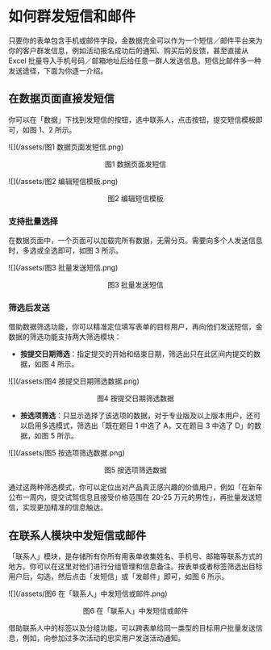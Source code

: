 # 如何群发短信和邮件

只要你的表单包含手机或邮件字段，金数据完全可以作为一个短信／邮件平台来为你的客户群发信息，例如活动报名成功后的通知、购买后的反馈，甚至直接从 Excel 批量导入手机号码／邮箱地址后给任意一群人发送信息。短信比邮件多一种发送途径，下面为你逐一介绍。

## 在数据页面直接发短信

你可以在「数据」下找到发短信的按钮，选中联系人，点击按钮，提交短信模板即可，如图 1、2 所示。

![](/assets/图1 数据页面发短信.png)

<center>图1 数据页面发短信</center>

![](/assets/图2 编辑短信模板.png)

<center>图2 编辑短信模板</center>

### 支持批量选择

在数据页面中，一个页面可以加载完所有数据，无需分页。需要向多个人发送信息时，多选或全选即可，如图 3 所示。

![](/assets/图3 批量发送短信.png)

<center>图3 批量发送短信</center>

### 筛选后发送

借助数据筛选功能，你可以精准定位填写表单的目标用户，再向他们发送短信，金数据的筛选功能支持两大筛选模块：

* **按提交日期筛选**：指定提交的开始和结束日期，筛选出只在此区间内提交的数据，如图 4 所示。

![](/assets/图4 按提交日期筛选数据.png)

<center>图4 按提交日期筛选数据</center>

* **按选项筛选**：只显示选择了该选项的数据，对于专业版及以上版本用户，还可以启用多选模式，筛选出「既在题目 1 中选了 A，又在题目 3 中选了 D」的数据，如图 5 所示。

![](/assets/图5 按选项筛选数据.png)

<center>图5 按选项筛选数据</center>

通过这两种筛选模式，你可以定位出对产品真正感兴趣的价值用户，例如「在新车公布一周内，提交试驾信息且接受价格范围在 20-25 万元的男性」，再批量发送短信，实现更加精准的信息触达。

## 在联系人模块中发短信或邮件

「联系人」模块，是存储所有你所有用表单收集姓名、手机号、邮箱等联系方式的地方。你可以在这里对他们进行分组管理和信息备注。按表单或者标签筛选出目标用户后，勾选，然后点击「发短信」或「发邮件」即可，如图 6 所示。

![](/assets/图6 在「联系人」中发短信或邮件.png)

<center>图6 在「联系人」中发短信或邮件</center>

借助联系人中的标签以及分组功能，可以跨表单给同一类型的目标用户批量发送信息，例如，向参加过多次活动的忠实用户发送活动通知。

